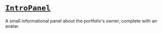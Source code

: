 # [`IntroPanel`](/src/body/sidebar/IntroPanel.js)

A small informational panel about the portfolio's owner, complete with an avatar.